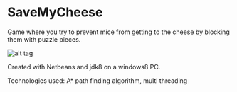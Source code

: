 # SaveMyCheese
Game where you try to prevent mice from getting to the cheese by blocking them with puzzle pieces.

![alt tag](http://2.bp.blogspot.com/-Z2Va8Ffkhto/VNUNmYKBGcI/AAAAAAAAUHY/mPM1niPhzUE/s1600/screenshot.png)

Created with Netbeans and jdk8 on a windows8 PC.

Technologies used: A* path finding algorithm, multi threading
